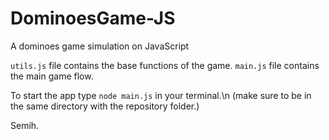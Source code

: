 # DominoesGame-JS
A dominoes game simulation on JavaScript

`utils.js` file contains the base functions of the game.
`main.js` file contains the main game flow.

To start the app type `node main.js` in your terminal.\n
(make sure to be in the same directory with the repository folder.)

Semih.
